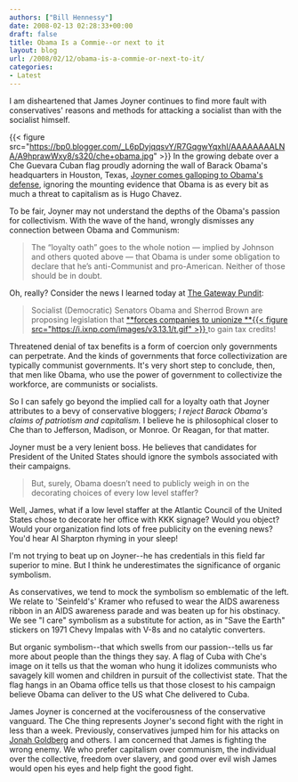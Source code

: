 ```yaml
---
authors: ["Bill Hennessy"]
date: 2008-02-13 02:28:33+00:00
draft: false
title: Obama Is a Commie--or next to it
layout: blog
url: /2008/02/12/obama-is-a-commie-or-next-to-it/
categories:
- Latest
---
```


I am disheartened that James Joyner continues to find more fault with conservatives' reasons and methods for attacking a socialist than with the socialist himself.

{{< figure src="https://bp0.blogger.com/_L6pDyjqqsvY/R7GqgwYqxhI/AAAAAAAALNA/A9hprawWxy8/s320/che+obama.jpg" >}}
In the growing debate over a Che Guevara  Cuban flag proudly adorning the wall of Barack Obama's headquarters in Houston, Texas, [ Joyner comes galloping to Obama's defense](https://www.outsidethebeltway.com/archives/2008/02/obama_che_guevara_flag_scandal/), ignoring the mounting evidence that Obama is as every bit as much a threat to capitalism as is Hugo Chavez.

To be fair, Joyner may not understand the depths of the Obama's passion for collectivism.  With the wave of the hand, wrongly dismisses any connection between Obama and Communism:


> The “loyalty oath” goes to the whole notion — implied by Johnson and others quoted above — that Obama is under some obligation to declare that he’s anti-Communist and pro-American. Neither of those should be in doubt.


Oh, really?   Consider the news I learned today at [The Gateway Pundit](https://gatewaypundit.blogspot.com/2008/02/socialist-obama-takes-revolution-to.html):


> Socialist (Democratic) Senators Obama and Sherrod Brown are proposing legislation that [**forces companies to unionize **{{< figure src="https://i.ixnp.com/images/v3.13.1/t.gif" >}}
](https://hotair.com/archives/2008/02/12/obama-wants-to-define-patriot-corporations/)to gain tax credits!


Threatened denial of tax benefits is a form of coercion only governments can perpetrate.  And the kinds of governments that force collectivization are typically communist governments.  It's very short step to conclude, then, that  men like Obama, who use the power of government to collectivize the workforce,  are communists or socialists.

So I can safely go beyond the implied call for a loyalty oath that Joyner attributes to a bevy of conservative bloggers;  _I reject Barack Obama's  claims of patriotism and capitalism._  I believe he is philosophical closer to Che than to Jefferson, Madison, or Monroe.  Or Reagan, for that matter.

Joyner must be a very lenient boss.  He believes that candidates for President of the United States should ignore the symbols associated with their campaigns.


> But, surely, Obama doesn’t need to publicly weigh in on the decorating choices of every low level staffer?


Well, James, what if a low level staffer at the Atlantic Council of the United States chose to decorate her office with KKK signage?  Would you object?   Would your organization find lots of free publicity on the evening news?  You'd hear Al Sharpton rhyming in your sleep!

I'm not trying to beat up on Joyner--he has credentials in this field far superior to mine.  But I think he underestimates the significance of organic symbolism.

As conservatives, we tend to mock the symbolism so emblematic of the left.  We relate to 'Seinfeld's' Kramer who refused to wear the AIDS awareness ribbon in an AIDS awareness parade and was beaten up for his obstinacy.  We see "I care" symbolism as a substitute for action, as in "Save the Earth" stickers on 1971 Chevy Impalas with V-8s and no catalytic converters.

But organic symbolism--that which swells from our passion--tells us far more about people than the things they say.  A flag of Cuba with Che's image on it tells us that the woman who hung it idolizes communists who savagely kill women and children in pursuit of the collectivist state.  That the flag hangs in an Obama office tells us that those closest to his campaign believe Obama can deliver to the US what Che delivered to Cuba.

James Joyner is concerned at the vociferousness of the conservative vanguard. The Che thing represents Joyner's second fight with the right in less than a week.  Previously, conservatives jumped him for his attacks on [Jonah Goldberg](https://www.outsidethebeltway.com/archives/2008/02/goldberg_coulter_and_savage/) and others.  I am concerned that James is fighting the wrong enemy.  We who prefer capitalism over communism, the individual over the collective, freedom over slavery, and good over evil wish James would open his eyes and help fight the good fight.
